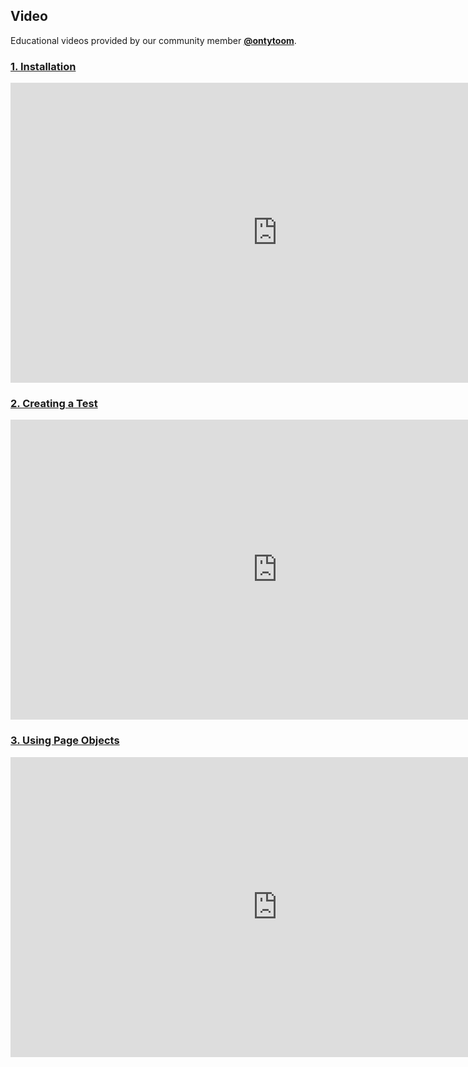 ## Video

Educational videos provided by our community member **[@ontytoom](http://github.com/ontytoom)**.


### [1. Installation](https://www.youtube.com/watch?v=FPFG1rBNJ64)


<iframe width="854" height="480" src="https://www.youtube.com/embed/FPFG1rBNJ64" frameborder="0" allow="autoplay; encrypted-media" allowfullscreen></iframe>



### [2. Creating a Test](https://www.youtube.com/watch?v=mdQZjL3h9d0)


<iframe width="854" height="480" src="https://www.youtube.com/embed/mdQZjL3h9d0" frameborder="0" allow="autoplay; encrypted-media" allowfullscreen></iframe>


### [3. Using Page Objects](https://www.youtube.com/watch?v=fvlvm5HBXDI)


<iframe width="854" height="480" src="https://www.youtube.com/embed/s677_6VctjQ" frameborder="0" allow="autoplay; encrypted-media" allowfullscreen></iframe>

